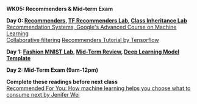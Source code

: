 **WK05: Recommenders & Mid-term Exam**  

**Day 0: [Recommenders](https://www.dropbox.com/s/4ctm2seq15fix9q/05-0%20Recommenders.pptx?dl=0), [TF Recommenders Lab](https://colab.research.google.com/drive/17WbWiJNpgF_TtWBTbJbrC307n63iG8HQ?usp=sharing), [Class Inheritance Lab](https://colab.research.google.com/drive/1aPL6Z6-TMewFvGAhl5C3uLck0WkeUy8u?usp=sharing)**  
[Recommendation Systems, Google's Advanced Course on Machine Learning](https://developers.google.com/machine-learning/recommendation)  
[Collaborative filtering](https://developers.google.com/machine-learning/crash-course/embeddings/motivation-from-collaborative-filtering)
[Recommenders Tutorial by Tensorflow](https://www.tensorflow.org/recommenders/examples/basic_retrieval)  

**Day 1: [Fashion MNIST Lab](https://colab.research.google.com/drive/1S8pky1l9W8ftT39vWhOV5BfS4a4Ww4oX?usp=sharing), [Mid-Term Review](https://www.dropbox.com/s/tl9pjavnf1jla3m/05-1%20AI%20Midterm%20Review.pptx?dl=0), [Deep Learning Model Template](https://docs.google.com/document/d/1lMAklKnsSJXe1bcODYfiuUaw86PBAWrkFl_J4CwcWso/edit?usp=sharing)**  

**Day 2: Mid-Term Exam (9am-12pm)**  

**Complete these readings before next class**  
[Recommended For You: How machine learning helps you choose what to consume next by Jenifer Wei](https://sitn.hms.harvard.edu/flash/2017/recommended-machine-learning-helps-choose-consume-next/)
